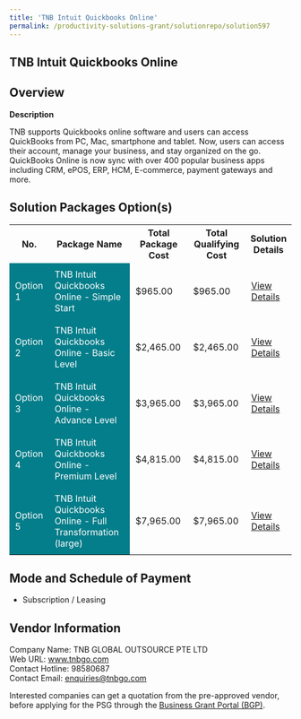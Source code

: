 ```yaml
---
title: 'TNB Intuit Quickbooks Online'
permalink: /productivity-solutions-grant/solutionrepo/solution597
---
```


## TNB Intuit Quickbooks Online

## Overview

**Description**

TNB supports Quickbooks online software and users can access QuickBooks from PC, Mac, smartphone and tablet. Now, users can access their account, manage your business, and stay organized on the go. QuickBooks Online is now sync with over 400 popular business apps including CRM, ePOS, ERP, HCM, E-commerce, payment gateways and more.

## Solution Packages Option(s)

<table>
<tr>
<th><b>No.</b></th>
<th><b>Package Name</b></th>
<th><b>Total Package Cost</b></th>
<th><b>Total Qualifying Cost</b></th>
<th><b>Solution Details</b></th>
</tr>
<tr>
<td style='padding: 10px; background-color: #037E8A; color: #FFFFFF;'>Option 1</td>
<td style='padding: 10px; background-color: #037E8A; color: #FFFFFF;'>TNB Intuit Quickbooks Online - Simple Start</td>
<td style='padding: 10px;'>$965.00</td>
<td style='padding: 10px;'>$965.00</td>
<td style='padding: 10px;'><a href='/images/psg/TNB_GLOBAL_Desensitised_Annex_3_Part_1.pdf' target='_blank'>View Details</a></td>
</tr>
<tr>
<td style='padding: 10px; background-color: #037E8A; color: #FFFFFF;'>Option 2</td>
<td style='padding: 10px; background-color: #037E8A; color: #FFFFFF;'>TNB Intuit Quickbooks Online - Basic Level</td>
<td style='padding: 10px;'>$2,465.00</td>
<td style='padding: 10px;'>$2,465.00</td>
<td style='padding: 10px;'><a href='/images/psg/TNB_GLOBAL_Desensitised_Annex_3_Part_2.pdf' target='_blank'>View Details</a></td>
</tr>
<tr>
<td style='padding: 10px; background-color: #037E8A; color: #FFFFFF;'>Option 3</td>
<td style='padding: 10px; background-color: #037E8A; color: #FFFFFF;'>TNB Intuit Quickbooks Online - Advance Level</td>
<td style='padding: 10px;'>$3,965.00</td>
<td style='padding: 10px;'>$3,965.00</td>
<td style='padding: 10px;'><a href='/images/psg/TNB_GLOBAL_Desensitised_Annex_3_Part_3.pdf' target='_blank'>View Details</a></td>
</tr>
<tr>
<td style='padding: 10px; background-color: #037E8A; color: #FFFFFF;'>Option 4</td>
<td style='padding: 10px; background-color: #037E8A; color: #FFFFFF;'>TNB Intuit Quickbooks Online - Premium Level</td>
<td style='padding: 10px;'>$4,815.00</td>
<td style='padding: 10px;'>$4,815.00</td>
<td style='padding: 10px;'><a href='/images/psg/TNB_GLOBAL_Desensitised_Annex_3_Part_4.pdf' target='_blank'>View Details</a></td>
</tr>
<tr>
<td style='padding: 10px; background-color: #037E8A; color: #FFFFFF;'>Option 5</td>
<td style='padding: 10px; background-color: #037E8A; color: #FFFFFF;'>TNB Intuit Quickbooks Online - Full Transformation (large)</td>
<td style='padding: 10px;'>$7,965.00</td>
<td style='padding: 10px;'>$7,965.00</td>
<td style='padding: 10px;'><a href='/images/psg/TNB_GLOBAL_Desensitised_Annex_3_Part_5.pdf' target='_blank'>View Details</a></td>
</tr>
</table>

## Mode and Schedule of Payment

 - Subscription / Leasing

## Vendor Information

 Company Name: TNB GLOBAL OUTSOURCE PTE LTD<br>Web URL: www.tnbgo.com <br>Contact Hotline: 98580687 <br>Contact Email: enquiries@tnbgo.com <br>

Interested companies can get a quotation from the pre-approved vendor, before applying for the PSG through the <a href='https://www.businessgrants.gov.sg/' target='_blank' rel='noopener'>Business Grant Portal (BGP)</a>.

<script src="/jquery/resize-tables.js"></script>
